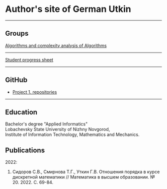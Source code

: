 # Author's site of German Utkin

---

## Groups
<!--
[Hello world](/sample_page)
-->
<!--
<img src="images/dummy_thumbnail.jpg?raw=true"/>
-->

[Algorithms and complexity analysis of Algorithms](/alg_complexity)

---
[Student progress sheet](https://docs.google.com/spreadsheets/d/1c2URTVu8V6kn-86q2IFgGwdn5WvpDIa3x7Az4bzB_AA/edit?usp=sharing)

---

## GitHub

- [Project 1. repositories](https://github.com/)

---

## Education

Bachelor's degree "Applied Informatics"  
Lobachevsky State University of Nizhny Novgorod,  
Institute of Information Technology, Mathematics and Mechanics. 

## Publications

2022:

1. Сидоров С.В., Смирнова Т.Г., Уткин Г.В. Отношения порядка в курсе дискретной математики // Математика в высшем образовании. № 20. 2022. С. 69-84.

<!-- Remove above link if you don't want to attibute -->
